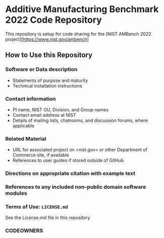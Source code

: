 # Additive Manufacturing Benchmark 2022 Code Repository

This repository is setup for code sharing for the [NIST AMBench 2022 project][https://www.nist.gov/ambench]

## How to Use this Repository


### Software or Data description
   - Statements of purpose and maturity
   - Technical installation instructions
### Contact information
   - PI name, NIST OU, Division, and Group names
   - Contact email address at NIST
   - Details of mailing lists, chatrooms, and discussion forums,
     where applicable
### Related Material
   - URL for associated project on <nist.gov> or other Department of
     Commerce site, if available
   - References to user guides if stored outside of GitHub
### Directions on appropriate citation with example text
### References to any included non-public domain software modules

### Terms of Use: `LICENSE.md`

See the License.md file in this repository

### CODEOWNERS


